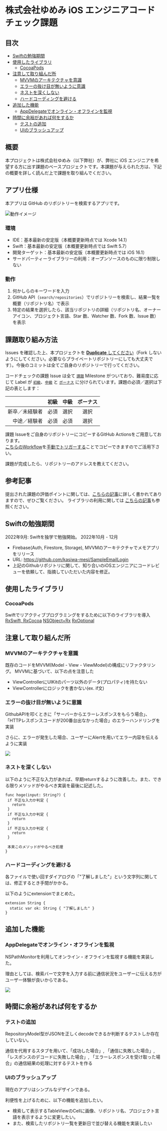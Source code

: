 # 株式会社ゆめみ iOS エンジニアコードチェック課題

## 目次

- [Swiftの勉強期間](https://github.com/kasiwa-mesi/ios-engineer-codecheck#Swiftの勉強期間)
- [使用したライブラリ](https://github.com/kasiwa-mesi/ios-engineer-codecheck#使用したライブラリ)
  - [CocoaPods](https://github.com/kasiwa-mesi/ios-engineer-codecheck#CocoaPods)
- [注意して取り組んだ所](https://github.com/kasiwa-mesi/ios-engineer-codecheck#注意して取り組んだ所)
  - [MVVMのアーキテクチャを意識](https://github.com/kasiwa-mesi/ios-engineer-codecheck#MVVMのアーキテクチャを意識)
  - [エラーの抜け目が無いように意識](https://github.com/kasiwa-mesi/ios-engineer-codecheck#エラーの抜け目が無いように意識)
  - [ネストを深くしない](https://github.com/kasiwa-mesi/ios-engineer-codecheck#ネストを深くしない)
  - [ハードコーディングを避ける](https://github.com/kasiwa-mesi/ios-engineer-codecheck#ハードコーディングを避ける)
- [追加した機能](https://github.com/kasiwa-mesi/ios-engineer-codecheck#追加した機能)
  - [AppDelegateでオンライン・オフラインを監視](https://github.com/kasiwa-mesi/ios-engineer-codecheck#AppDelegateでオンライン・オフラインを監視)
- [時間に余裕があれば何をするか](https://github.com/kasiwa-mesi/ios-engineer-codecheck#時間に余裕があれば何をするか)
  - [テストの追加](https://github.com/kasiwa-mesi/ios-engineer-codecheck#テストの追加)
  - [UIのブラッシュアップ](https://github.com/kasiwa-mesi/ios-engineer-codecheck#UIのブラッシュアップ)


## 概要

本プロジェクトは株式会社ゆめみ（以下弊社）が、弊社に iOS エンジニアを希望する方に出す課題のベースプロジェクトです。本課題が与えられた方は、下記の概要を詳しく読んだ上で課題を取り組んでください。

## アプリ仕様

本アプリは GitHub のリポジトリーを検索するアプリです。

![動作イメージ](README_Images/app.gif)

### 環境

- IDE：基本最新の安定版（本概要更新時点では Xcode 14.1）
- Swift：基本最新の安定版（本概要更新時点では Swift 5.7）
- 開発ターゲット：基本最新の安定版（本概要更新時点では iOS 16.1）
- サードパーティーライブラリーの利用：オープンソースのものに限り制限しない

### 動作

1. 何かしらのキーワードを入力
2. GitHub API（`search/repositories`）でリポジトリーを検索し、結果一覧を概要（リポジトリ名）で表示
3. 特定の結果を選択したら、該当リポジトリの詳細（リポジトリ名、オーナーアイコン、プロジェクト言語、Star 数、Watcher 数、Fork 数、Issue 数）を表示

## 課題取り組み方法

Issues を確認した上、本プロジェクトを [**Duplicate** してください](https://help.github.com/en/github/creating-cloning-and-archiving-repositories/duplicating-a-repository)（Fork しないようにしてください。必要ならプライベートリポジトリーにしても大丈夫です）。今後のコミットは全てご自身のリポジトリーで行ってください。

コードチェックの課題 Issue は全て [`課題`](https://github.com/yumemi/ios-engineer-codecheck/milestone/1) Milestone がついており、難易度に応じて Label が [`初級`](https://github.com/yumemi/ios-engineer-codecheck/issues?q=is%3Aopen+is%3Aissue+label%3A初級+milestone%3A課題)、[`中級`](https://github.com/yumemi/ios-engineer-codecheck/issues?q=is%3Aopen+is%3Aissue+label%3A中級+milestone%3A課題+) と [`ボーナス`](https://github.com/yumemi/ios-engineer-codecheck/issues?q=is%3Aopen+is%3Aissue+label%3Aボーナス+milestone%3A課題+) に分けられています。課題の必須／選択は下記の表とします：

|   | 初級 | 中級 | ボーナス
|--:|:--:|:--:|:--:|
| 新卒／未経験者 | 必須 | 選択 | 選択 |
| 中途／経験者 | 必須 | 必須 | 選択 |


課題 Issueをご自身のリポジトリーにコピーするGitHub Actionsをご用意しております。  
[こちらのWorkflow](./.github/workflows/copy-issues.yml)を[手動でトリガーする](https://docs.github.com/ja/actions/managing-workflow-runs/manually-running-a-workflow)ことでコピーできますのでご活用下さい。

課題が完成したら、リポジトリーのアドレスを教えてください。

## 参考記事

提出された課題の評価ポイントに関しては、[こちらの記事](https://qiita.com/lovee/items/d76c68341ec3e7beb611)に詳しく書かれてありますので、ぜひご覧ください。
ライブラリの利用に関しては [こちらの記事](https://qiita.com/ykws/items/b951a2e24ca85013e722)も参照ください。

## Swiftの勉強期間
2022年9月: Swiftを独学で勉強開始。
2022年10月 - 12月
- Firebase(Auth, Firestore, Storage), MVVMのアーキテクチャでメモアプリをリリース
- URL: https://github.com/kasiwa-mesi/SampleEmailLogin
- 上記のGithubリポジトリに関して、知り合いのiOSエンジニアにコードレビューを依頼して、指摘していただいた内容を修正。

## 使用したライブラリ
### CocoaPods
Swiftでリアクティブプログラミングをするために以下のライブラリを導入
[RxSwift, RxCocoa](https://github.com/ReactiveX/RxSwift)
[NSObject+Rx](https://github.com/RxSwiftCommunity/NSObject-Rx)
[RxOptional](https://github.com/RxSwiftCommunity/RxOptional)

## 注意して取り組んだ所
### MVVMのアーキテクチャを意識
既存のコードをMVVM(Model - View - ViewModel)の構成にリファクタリング。
MVVMに基づいて、以下の点を注意した
- ViewControllerにUIKitのパーツ以外のデータ(プロパティ)を持たない
- ViewControllerにロジックを書かない(ex. if文)

### エラーの抜け目が無いように意識
GithubAPIを叩くときに「サーバーからエラーレスポンスをもらう場合」、「HTTPレスポンスコードが200番台出なかった場合」のエラーハンドリングを実装

さらに、エラーが発生した場合、ユーザーにAlertを用いてエラー内容を伝えるように実装

![](https://gyazo.com/6c6ac95f388051cf84f098514514284b/raw)

### ネストを深くしない
以下のように不正な入力があれば、早期returnするように改善した。また、できる限りメソッドがやるべき実装を最後に記述した。
```
func hoge(input: String?) {
 if 不正な入力か判定 {
   return
 }
 if 不正な入力か判定 {
   return
 }
 if 不正な入力か判定 {
   return
 }

 本来このメソッドがやるべき処理
}
```

### ハードコーディングを避ける
各ファイルで使い回すダイアログの「"了解しました"」という文字列に関しては、修正するとき手間がかかる。

以下のようにextensionでまとめた。
```
extension String {
  static var ok: String { "了解しました" }
}
```

## 追加した機能
### AppDelegateでオンライン・オフラインを監視
NSPathMonitorを利用してオンライン・オフラインを監視する機能を実装した。

理由としては、検索バーで文字を入力する前に通信状況をユーザーに伝える方がユーザー体験が良いからである。

![](https://gyazo.com/e4f73e1057ef56b7bf19d4d50332d240/raw)

## 時間に余裕があれば何をするか
### テストの追加
RepositoryModel型がJSONを正しくdecodeできるか判断するテストしか存在していない。

通信を代用するスタブを用いて、「成功した場合」, 「通信に失敗した場合」, 「レスポンスのデコードに失敗した場合」, 「エラーレスポンスを受け取った場合」の通信結果の処理に対するテストを作る

### UIのブラッシュアップ
現在のアプリはシンプルなデザインである。

利便性を上げるために、以下の機能を追加したい。
- 検索して表示するTableViewのCellに画像、リポジトリ名、プロジェクト言語を表示するように変更したい。
- また、検索したリポジトリ一覧を更新日で並び替える機能を実装したい